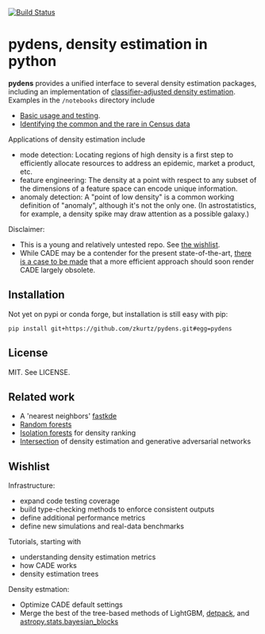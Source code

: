 [![Build Status](https://travis-ci.com/zkurtz/pydens.svg?branch=master)](https://travis-ci.com/zkurtz/pydens)
# pydens, density estimation in python

**pydens** provides a unified interface to several density estimation packages, 
including an implementation of 
[classifier-adjusted density 
estimation](https://pdfs.semanticscholar.org/e4e6/033069a8569ba16f64da3061538bcb90bec6.pdf).
Examples in the `/notebooks` directory include
- [Basic usage and testing](notebooks/demo.ipynb).
- [Identifying the common and the rare in Census data](notebooks/anomalous_demographics.ipynb)

Applications of density estimation include
- mode detection: Locating regions of high density is a first step to efficiently
allocate resources to address an epidemic, market a product, etc.
- feature engineering: The density at a point with respect to any subset of the dimensions of a feature
space can encode unique information. 
- anomaly detection: A "point of low density" is a common working definition of "anomaly",
 although it's not the only one. (In astrostatistics, for example,
 a density spike may draw attention as a possible galaxy.)

Disclaimer: 
- This is a young and relatively untested repo. See [the wishlist](#Wishlist).
- While CADE may be a contender for the present state-of-the-art, 
[there is a case to be made](https://github.com/Microsoft/LightGBM/issues/2056) 
that a more efficient approach should soon render CADE largely obsolete.

## Installation

Not yet on pypi or conda forge, but installation is still easy with pip:
```buildoutcfg
pip install git+https://github.com/zkurtz/pydens.git#egg=pydens
```

## License

MIT. See LICENSE.

## Related work

- A 'nearest neighbors' [fastkde](https://github.com/mjenrungrot/fastKDE)
- [Random forests](https://github.com/ksanjeevan/randomforest-density-python)
- [Isolation forests](https://towardsdatascience.com/outlier-detection-with-isolation-forest-3d190448d45e)
for density ranking
- [Intersection](https://medium.com/datadriveninvestor/generating-fake-data-density-estimation-and-generative-adversarial-networks-3606a37fa95)
of density estimation and generative adversarial networks

## Wishlist

Infrastructure:
- expand code testing coverage
- build type-checking methods to enforce consistent outputs
- define additional performance metrics
- define new simulations and real-data benchmarks

Tutorials, starting with
- understanding density estimation metrics
- how CADE works
- density estimation trees

Density estmation:
- Optimize CADE default settings
- Merge the best of the tree-based methods of LightGBM, 
[detpack](https://cran.r-project.org/web/packages/detpack/index.html),
and 
[astropy.stats.bayesian_blocks](http://docs.astropy.org/en/stable/api/astropy.stats.bayesian_blocks.html)
